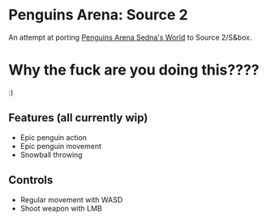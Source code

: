 # Penguins Arena: Source 2
An attempt at porting [Penguins Arena Sedna's World](https://frogames.itch.io/penguins-arena) to Source 2/S&box.

# Why the fuck are you doing this????
:)

## Features (all currently wip)
- Epic penguin action
- Epic penguin movement
- Snowball throwing

## Controls
- Regular movement with WASD
- Shoot weapon with LMB